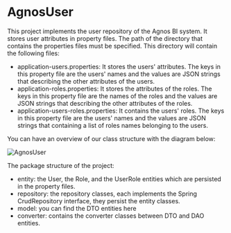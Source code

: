 # AgnosUser
This project implements the user repository of the Agnos BI system. It stores user attributes in property files. The path of the directory that contains the properties files must be specified. 
This directory will contain the following files:
- application-users.properties: It stores the users' attributes. The keys in this property file are the users' names and the values are  JSON strings that describing the other attributes of the users.
- application-roles.properties: It stores the attributes of the roles. The keys in this property file are the names of the roles and the values are JSON strings that describing the other attributes of the roles.
- application-users-roles.properties: It contains the users' roles. The keys in this property file are the users' names and the values are JSON strings that containing a list of roles names belonging to the users.

You can have an overview of our class structure with the diagram below:

![AgnosUser](https://user-images.githubusercontent.com/41894108/114186241-e4c7ec80-9946-11eb-974a-6f14a621a521.png)

The package structure of the project:
- entity: the User, the Role, and the UserRole entities which are persisted in the property files.
- repository: the repository classes, each implements the Spring CrudRepository interface, they persist the entity classes.
- model: you can find the DTO entities here
- converter: contains the converter classes between DTO and DAO entities.
